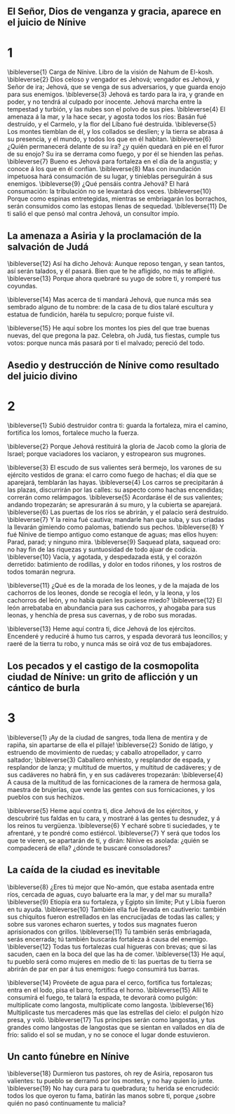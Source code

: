 ## El Señor, Dios de venganza y gracia, aparece en el juicio de Nínive
# 1 
\bibleverse{1} Carga de Nínive. Libro de la visión de Nahum de El-kosh. 
\bibleverse{2} Dios celoso y vengador es Jehová; vengador es Jehová, y Señor de ira; Jehová, que se venga de sus adversarios, y que guarda enojo para sus enemigos. 
\bibleverse{3} Jehová es tardo para la ira, y grande en poder, y no tendrá al culpado por inocente. Jehová marcha entre la tempestad y turbión, y las nubes son el polvo de sus pies. 
\bibleverse{4} El amenaza á la mar, y la hace secar, y agosta todos los ríos: Basán fué destruído, y el Carmelo, y la flor del Líbano fué destruída. 
\bibleverse{5} Los montes tiemblan de él, y los collados se deslíen; y la tierra se abrasa á su presencia, y el mundo, y todos los que en él habitan. 
\bibleverse{6} ¿Quién permanecerá delante de su ira? ¿y quién quedará en pié en el furor de su enojo? Su ira se derrama como fuego, y por él se hienden las peñas. 
\bibleverse{7} Bueno es Jehová para fortaleza en el día de la angustia; y conoce á los que en él confían. 
\bibleverse{8} Mas con inundación impetuosa hará consumación de su lugar, y tinieblas perseguirán á sus enemigos. 
\bibleverse{9} ¿Qué pensáis contra Jehová? El hará consumación: la tribulación no se levantará dos veces. 
\bibleverse{10} Porque como espinas entretegidas, mientras se embriagarán los borrachos, serán consumidos como las estopas llenas de sequedad. 
\bibleverse{11} De ti salió el que pensó mal contra Jehová, un consultor impío.

## La amenaza a Asiria y la proclamación de la salvación de Judá
 
\bibleverse{12} Así ha dicho Jehová: Aunque reposo tengan, y sean tantos, así serán talados, y él pasará. Bien que te he afligido, no más te afligiré. 
\bibleverse{13} Porque ahora quebraré su yugo de sobre ti, y romperé tus coyundas.

 
\bibleverse{14} Mas acerca de ti mandará Jehová, que nunca más sea sembrado alguno de tu nombre: de la casa de tu dios talaré escultura y estatua de fundición, haréla tu sepulcro; porque fuiste vil.

 
\bibleverse{15} He aquí sobre los montes los pies del que trae buenas nuevas, del que pregona la paz. Celebra, oh Judá, tus fiestas, cumple tus votos: porque nunca más pasará por ti el malvado; pereció del todo. 

## Asedio y destrucción de Nínive como resultado del juicio divino
# 2 
\bibleverse{1} Subió destruidor contra ti: guarda la fortaleza, mira el camino, fortifica los lomos, fortalece mucho la fuerza.

 
\bibleverse{2} Porque Jehová restituirá la gloria de Jacob como la gloria de Israel; porque vaciadores los vaciaron, y estropearon sus mugrones.

 
\bibleverse{3} El escudo de sus valientes será bermejo, los varones de su ejército vestidos de grana: el carro como fuego de hachas; el día que se aparejará, temblarán las hayas. 
\bibleverse{4} Los carros se precipitarán á las plazas, discurrirán por las calles: su aspecto como hachas encendidas; correrán como relámpagos. 
\bibleverse{5} Acordaráse él de sus valientes; andando tropezarán; se apresurarán á su muro, y la cubierta se aparejará. 
\bibleverse{6} Las puertas de los ríos se abrirán, y el palacio será destruído. 
\bibleverse{7} Y la reina fué cautiva; mandarle han que suba, y sus criadas la llevarán gimiendo como palomas, batiendo sus pechos. 
\bibleverse{8} Y fué Nínive de tiempo antiguo como estanque de aguas; mas ellos huyen: Parad, parad; y ninguno mira. 
\bibleverse{9} Saquead plata, saquead oro: no hay fin de las riquezas y suntuosidad de todo ajuar de codicia. 
\bibleverse{10} Vacía, y agotada, y despedazada está, y el corazón derretido: batimiento de rodillas, y dolor en todos riñones, y los rostros de todos tomarán negrura.

 
\bibleverse{11} ¿Qué es de la morada de los leones, y de la majada de los cachorros de los leones, donde se recogía el león, y la leona, y los cachorros del león, y no había quien les pusiese miedo? 
\bibleverse{12} El león arrebataba en abundancia para sus cachorros, y ahogaba para sus leonas, y henchía de presa sus cavernas, y de robo sus moradas.

 
\bibleverse{13} Heme aquí contra ti, dice Jehová de los ejércitos. Encenderé y reduciré á humo tus carros, y espada devorará tus leoncillos; y raeré de la tierra tu robo, y nunca más se oirá voz de tus embajadores. 

## Los pecados y el castigo de la cosmopolita ciudad de Nínive: un grito de aflicción y un cántico de burla
# 3 
\bibleverse{1} ¡Ay de la ciudad de sangres, toda llena de mentira y de rapiña, sin apartarse de ella el pillaje! 
\bibleverse{2} Sonido de látigo, y estruendo de movimiento de ruedas; y caballo atropellador, y carro saltador; 
\bibleverse{3} Caballero enhiesto, y resplandor de espada, y resplandor de lanza; y multitud de muertos, y multitud de cadáveres; y de sus cadáveres no habrá fin, y en sus cadáveres tropezarán: 
\bibleverse{4} A causa de la multitud de las fornicaciones de la ramera de hermosa gala, maestra de brujerías, que vende las gentes con sus fornicaciones, y los pueblos con sus hechizos.

 
\bibleverse{5} Heme aquí contra ti, dice Jehová de los ejércitos, y descubriré tus faldas en tu cara, y mostraré á las gentes tu desnudez, y á los reinos tu vergüenza. 
\bibleverse{6} Y echaré sobre ti suciedades, y te afrentaré, y te pondré como estiércol. 
\bibleverse{7} Y será que todos los que te vieren, se apartarán de ti, y dirán: Nínive es asolada: ¿quién se compadecerá de ella? ¿dónde te buscaré consoladores?

## La caída de la ciudad es inevitable
 
\bibleverse{8} ¿Eres tú mejor que No-amón, que estaba asentada entre ríos, cercada de aguas, cuyo baluarte era la mar, y del mar su muralla? 
\bibleverse{9} Etiopía era su fortaleza, y Egipto sin límite; Put y Libia fueron en tu ayuda. 
\bibleverse{10} También ella fué llevada en cautiverio: también sus chiquitos fueron estrellados en las encrucijadas de todas las calles; y sobre sus varones echaron suertes, y todos sus magnates fueron aprisionados con grillos. 
\bibleverse{11} Tú también serás embriagada, serás encerrada; tú también buscarás fortaleza á causa del enemigo. 
\bibleverse{12} Todas tus fortalezas cual higueras con brevas; que si las sacuden, caen en la boca del que las ha de comer. 
\bibleverse{13} He aquí, tu pueblo será como mujeres en medio de ti: las puertas de tu tierra se abrirán de par en par á tus enemigos: fuego consumirá tus barras.

 
\bibleverse{14} Provéete de agua para el cerco, fortifica tus fortalezas; entra en el lodo, pisa el barro, fortifica el horno. 
\bibleverse{15} Allí te consumirá el fuego, te talará la espada, te devorará como pulgón: multiplícate como langosta, multiplícate como langosta. 
\bibleverse{16} Multiplicaste tus mercaderes más que las estrellas del cielo: el pulgón hizo presa, y voló. 
\bibleverse{17} Tus príncipes serán como langostas, y tus grandes como langostas de langostas que se sientan en vallados en día de frío: salido el sol se mudan, y no se conoce el lugar donde estuvieron.

## Un canto fúnebre en Nínive
 
\bibleverse{18} Durmieron tus pastores, oh rey de Asiria, reposaron tus valientes: tu pueblo se derramó por los montes, y no hay quien lo junte. 
\bibleverse{19} No hay cura para tu quebradura; tu herida se encrudeció: todos los que oyeron tu fama, batirán las manos sobre ti, porque ¿sobre quién no pasó continuamente tu malicia? 